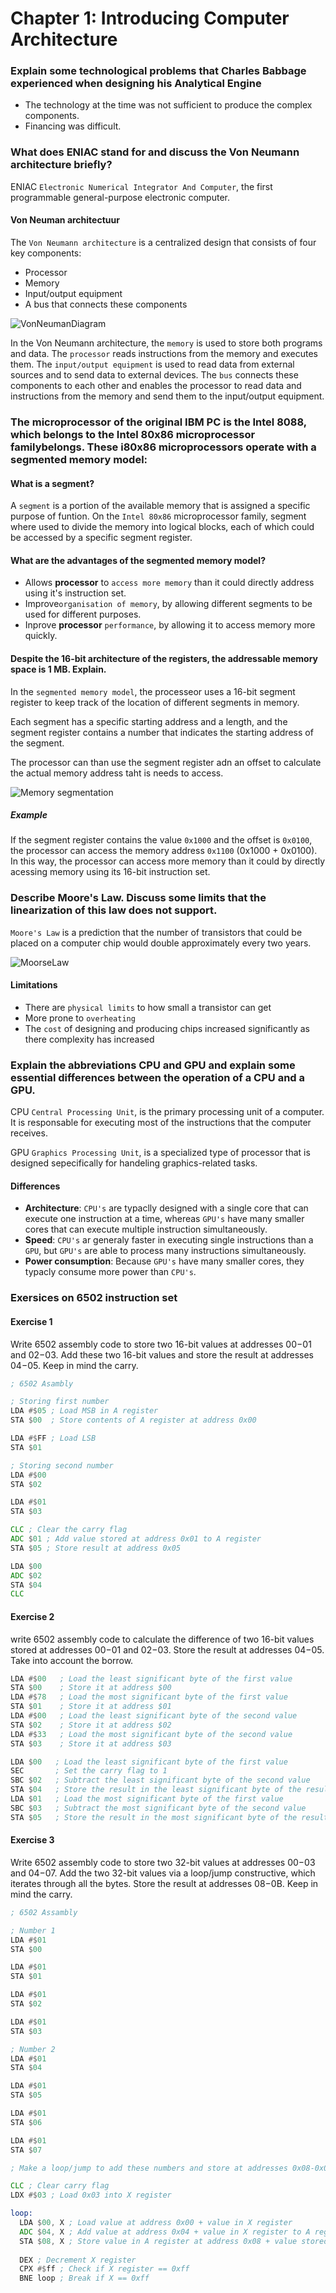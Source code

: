 # Chapter 1: Introducing Computer Architecture

### Explain some technological problems that Charles Babbage experienced when designing his Analytical Engine

- The technology at the time was not sufficient to produce the complex components.
- Financing was difficult.

### What does ENIAC stand for and discuss the Von Neumann architecture briefly?

ENIAC `Electronic Numerical Integrator And Computer`, the first programmable general-purpose electronic computer.

#### Von Neuman architectuur

The `Von Neumann architecture` is a centralized design that consists of four key components:

- Processor
- Memory
- Input/output equipment
- A bus that connects these components

![VonNeumanDiagram](/img/VonNeumann.jpg)

In the Von Neumann architecture, the `memory` is used to store both programs and data. 
The `processor` reads instructions from the memory and executes them. The `input/output equipment` is used to read data from external sources and to send data to external devices. 
The `bus` connects these components to each other and enables the processor to read data and instructions from the memory and send them to the input/output equipment.

### The microprocessor of the original IBM PC is the Intel 8088, which belongs to the Intel 80x86 microprocessor familybelongs. These i80x86 microprocessors operate with a segmented memory model:

#### What is a segment?

A `segment` is a portion of the available memory that is assigned a specific purpose of funtion.
On the `Intel 80x86` microprocessor family, segment where used to divide the memory into logical blocks, each of which could be accessed by a specific segment register.

#### What are the advantages of the segmented memory model?

- Allows **processor** to `access more memory` than it could directly address using it's instruction set.
- Improve`organisation of memory`, by allowing different segments to be used for different purposes.
- Inprove **processor** `performance`, by allowing it to access memory more quickly.

#### Despite the 16-bit architecture of the registers, the addressable memory space is 1 MB. Explain.

In the `segmented memory model`, the processeor uses a 16-bit segment register to keep track of the location of different segments in memory. 

Each segment has a specific starting address and a length, and the segment register contains a number that indicates the starting address of the segment.

The processor can than use the segment register adn an offset to calculate the actual memory address taht is needs to access.

![Memory segmentation](/img/memotySegmentation.png)

##### Example

If the segment register contains the value `0x1000` and the offset is `0x0100`, the processor can access the memory address `0x1100` (0x1000 + 0x0100). In this way, the processor can access more memory than it could by directly acessing memory using its 16-bit instruction set.

### Describe Moore's Law. Discuss some limits that the linearization of this law does not support.

`Moore's Law` is a prediction that the number of transistors that could be placed on a computer chip would double approximately every two years.

![MoorseLaw](/img/moorseLaw.png)

#### Limitations

- There are `physical limits` to how small a transistor can get
- More prone to `overheating`
- The `cost` of designing and producing chips increased significantly as there complexity has increased

### Explain the abbreviations CPU and GPU and explain some essential differences between the operation of a CPU and a GPU.

CPU `Central Processing Unit`, is the primary processing unit of a computer. It is responsable for executing most of the instructions that the computer receives. 

GPU `Graphics Processing Unit`, is a specialized type of processor that is designed sepecifically for handeling graphics-related tasks.

#### Differences

- **Architecture**: `CPU's` are typaclly designed with a single core that can execute one instruction at a time, whereas `GPU's` have many smaller cores that can execute multiple instruction simultaneously.
- **Speed**: `CPU's` ar generaly faster in executing single instructions than a `GPU`, but `GPU's` are able to process many instructions simultaneously.
- **Power consumption**: Because `GPU's` have many smaller cores, they typacly consume more power than `CPU's`.

### Exersices on 6502 instruction set

#### Exercise 1
Write 6502 assembly code to store two 16-bit values at addresses $00-$01 and $02-$03.
Add these two 16-bit values and store the result at addresses $04-$05. Keep in mind the carry.

```asm
; 6502 Asambly

; Storing first number
LDA #$05 ; Load MSB in A register
STA $00  ; Store contents of A register at address 0x00

LDA #$FF ; Load LSB
STA $01

; Storing second number
LDA #$00
STA $02

LDA #$01
STA $03

CLC ; Clear the carry flag
ADC $01 ; Add value stored at address 0x01 to A register
STA $05 ; Store result at address 0x05

LDA $00
ADC $02
STA $04
CLC
```

#### Exercise 2
write 6502 assembly code to calculate the difference of two 16-bit values stored at
addresses $00-$01 and $02-$03. Store the result at addresses $04-$05. Take into account the borrow.

```asm
LDA #$00   ; Load the least significant byte of the first value
STA $00    ; Store it at address $00
LDA #$78   ; Load the most significant byte of the first value
STA $01    ; Store it at address $01
LDA #$00   ; Load the least significant byte of the second value
STA $02    ; Store it at address $02
LDA #$33   ; Load the most significant byte of the second value
STA $03    ; Store it at address $03

LDA $00   ; Load the least significant byte of the first value
SEC       ; Set the carry flag to 1
SBC $02   ; Subtract the least significant byte of the second value
STA $04   ; Store the result in the least significant byte of the result
LDA $01   ; Load the most significant byte of the first value
SBC $03   ; Subtract the most significant byte of the second value
STA $05   ; Store the result in the most significant byte of the result
```

#### Exercise 3
Write 6502 assembly code to store two 32-bit values at addresses $00-$03 and $04-$07.
Add the two 32-bit values via a loop/jump constructive, which iterates through all the bytes. Store the
result at addresses $08-$0B. Keep in mind the carry.

```asm
; 6502 Assambly

; Number 1
LDA #$01
STA $00

LDA #$01
STA $01

LDA #$01
STA $02

LDA #$01
STA $03

; Number 2
LDA #$01
STA $04

LDA #$01
STA $05

LDA #$01
STA $06

LDA #$01
STA $07

; Make a loop/jump to add these numbers and store at addresses 0x08-0x0B

CLC ; Clear carry flag
LDX #$03 ; Load 0x03 into X register

loop:
  LDA $00, X ; Load value at address 0x00 + value in X register
  ADC $04, X ; Add value at address 0x04 + value in X register to A register
  STA $08, X ; Store value in A register at address 0x08 + value stored in X register
  
  DEX ; Decrement X register
  CPX #$ff ; Check if X register == 0xff
  BNE loop ; Break if X == 0xff
```
